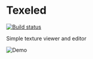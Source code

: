 # Texeled

[![Build status](https://ci.appveyor.com/api/projects/status/4oxhg62kiwrglghb/branch/master?svg=true)](https://ci.appveyor.com/project/thennequin/texeled/branch/master)

Simple texture viewer and editor

![Demo](https://raw.githubusercontent.com/wiki/thennequin/Texeled/images/Texeled.gif)
